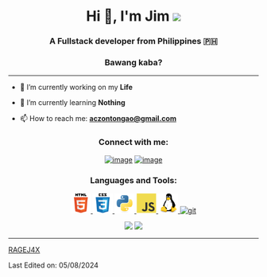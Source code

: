 <h1 align="center">Hi 👋, I'm Jim <img height="40" src="https://emoji.gg/assets/emoji/7333-parrotdance.gif"></h1>
<h3 align="center">A Fullstack developer from Philippines 🇵🇭</h3>
<h3 align="center">Bawang kaba?</h3>


---

- 🔭 I’m currently working on my **Life**

- 🌱 I’m currently learning **Nothing**

- 📫 How to reach me: **aczontongao@gmail.com**

<h3 align="center">Connect with me:</h3>
<div align="center">

[![image](https://img.shields.io/badge/facebook-E4405F?style=for-the-badge&logo=facebook&logoColor=white)](https://www.facebook.com/profile.php?id=61550311769490)
[![image](https://img.shields.io/badge/Gmail-D14836?style=for-the-badge&logo=gmail&logoColor=white)](mailto:produtor.brantlauro@gmail.com)
  
</div>

<h3 align="center">Languages and Tools:</h3>

<p align="center"> 
  <a href="https://www.w3.org/html/" target="_blank"> 
    <img src="https://raw.githubusercontent.com/devicons/devicon/master/icons/html5/html5-original-wordmark.svg" alt="html5" width="40" height="40"/> 
  </a>
  <a href="https://www.w3schools.com/css/" target="_blank"> 
    <img src="https://raw.githubusercontent.com/devicons/devicon/master/icons/css3/css3-original-wordmark.svg" alt="css3" width="40" height="40"/> 
  </a> 
  <a href="https://www.python.org" target="_blank"> 
    <img src="https://raw.githubusercontent.com/devicons/devicon/master/icons/python/python-original.svg" alt="python" width="40" height="40"/> 
  </a>  
  <a href="https://developer.mozilla.org/en-US/docs/Web/JavaScript" target="_blank"> 
    <img src="https://raw.githubusercontent.com/devicons/devicon/master/icons/javascript/javascript-original.svg" alt="javascript" width="40" height="40"/> 
  </a> 
  <a href="https://www.linux.org/" target="_blank"> 
    <img src="https://raw.githubusercontent.com/devicons/devicon/master/icons/linux/linux-original.svg" alt="linux" width="40" height="40"/> 
  </a> 
  <a href="https://git-scm.com/" target="_blank"> 
    <img src="https://www.vectorlogo.zone/logos/git-scm/git-scm-icon.svg" alt="git" width="40" height="40"/> 
  </a>
</p>

<p align= "center">
  <img height= "150" src="https://github-readme-stats.vercel.app/api?username=ragej4x&theme=react&show_icons=true&include_all_commits=true" />
  <img height= "150" src="https://github-readme-stats.vercel.app/api/top-langs/?username=ragej4x&theme=react&layout=compact" />
</p>

------


[RAGEJ4X](https://github.com/ragej4x)

Last Edited on: 05/08/2024
